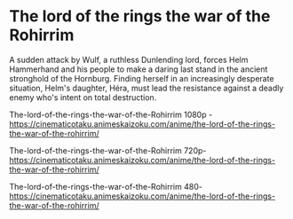 # The lord of the rings the war of the Rohirrim
A sudden attack by Wulf, a ruthless Dunlending lord, forces Helm Hammerhand and his people to make a daring last stand in the ancient stronghold of the Hornburg. Finding herself in an increasingly desperate situation, Helm's daughter, Héra, must lead the resistance against a deadly enemy who's intent on total destruction.

The-lord-of-the-rings-the-war-of-the-Rohirrim 1080p - https://cinematicotaku.animeskaizoku.com/anime/the-lord-of-the-rings-the-war-of-the-rohirrim/

The-lord-of-the-rings-the-war-of-the-Rohirrim 720p-https://cinematicotaku.animeskaizoku.com/anime/the-lord-of-the-rings-the-war-of-the-rohirrim/

The-lord-of-the-rings-the-war-of-the-Rohirrim 480- https://cinematicotaku.animeskaizoku.com/anime/the-lord-of-the-rings-the-war-of-the-rohirrim/


